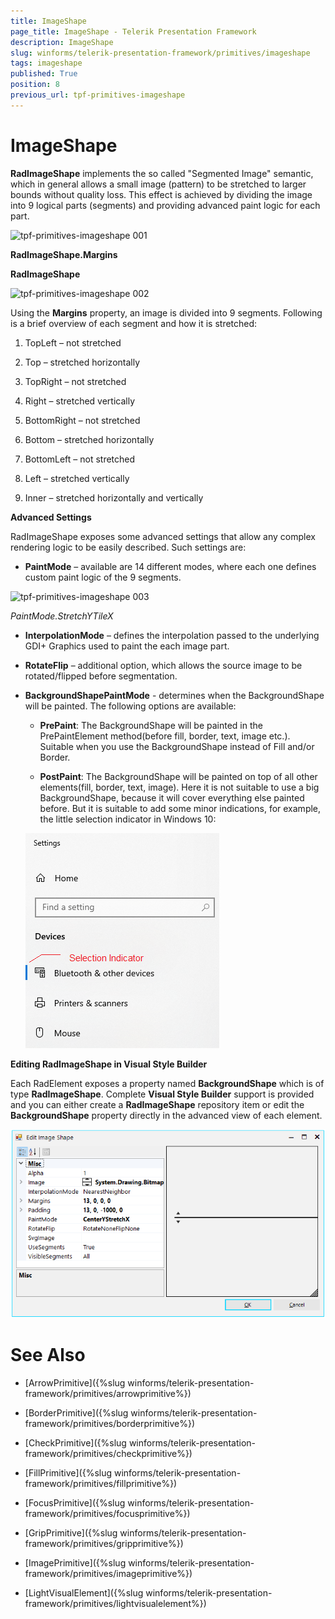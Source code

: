 ```yaml
---
title: ImageShape
page_title: ImageShape - Telerik Presentation Framework
description: ImageShape
slug: winforms/telerik-presentation-framework/primitives/imageshape
tags: imageshape
published: True
position: 8
previous_url: tpf-primitives-imageshape
---
```


# ImageShape

__RadImageShape__ implements the so called "Segmented Image" semantic, which in general allows a small image (pattern) to be stretched to larger bounds without quality loss. This effect is achieved by dividing the image into 9 logical parts (segments) and providing advanced paint logic for each part.

![tpf-primitives-imageshape 001](images/tpf-primitives-imageshape001.png)

__RadImageShape.Margins__

__RadImageShape__          

![tpf-primitives-imageshape 002](images/tpf-primitives-imageshape002.png)

Using the __Margins__ property, an image is divided into 9 segments. Following is a brief overview of each segment and how it is stretched:

1. TopLeft – not stretched

1. Top – stretched horizontally

1. TopRight – not stretched

1. Right – stretched vertically

1. BottomRight – not stretched

1. Bottom – stretched horizontally

1. BottomLeft – not stretched

1. Left – stretched vertically

1. Inner – stretched horizontally and vertically

__Advanced Settings__

RadImageShape exposes some advanced settings that allow any complex rendering logic to be easily described. Such settings are:

* **PaintMode** – available are 14 different modes, where each one defines custom paint logic of the 9 segments.

![tpf-primitives-imageshape 003](images/tpf-primitives-imageshape003.png)

*PaintMode.StretchYTileX*

* **InterpolationMode** – defines the interpolation passed to the underlying GDI+ Graphics used to paint the each image part.


* **RotateFlip** – additional option, which allows the source image to be rotated/flipped before segmentation.

* **BackgroundShapePaintMode** - determines when the BackgroundShape will be painted. The following options are available:
	* **PrePaint**: The BackgroundShape will be painted in the PrePaintElement method(before fill, border, text, image etc.). Suitable when you use the BackgroundShape instead of Fill and/or Border.
	
	* **PostPaint**: The BackgroundShape will be painted on top of all other elements(fill, border, text, image). Here it is not suitable to use a big BackgroundShape, because it will cover everything else painted before. But it is suitable to add some minor indications, for example, the little selection indicator in Windows 10:

	![WinForms TPF PostPaint](images/tpf-primitives-imageshape005.png)

__Editing RadImageShape in Visual Style Builder__

Each RadElement exposes a property named __BackgroundShape__ which is of type __RadImageShape__. Complete __Visual Style Builder__ support is provided and you can either create a __RadImageShape__ repository item or edit the __BackgroundShape__ property directly in the advanced view of each element.

![tpf-primitives-imageshape 004](images/tpf-primitives-imageshape004.png)

# See Also
* [ArrowPrimitive]({%slug winforms/telerik-presentation-framework/primitives/arrowprimitive%})

* [BorderPrimitive]({%slug winforms/telerik-presentation-framework/primitives/borderprimitive%})

* [CheckPrimitive]({%slug winforms/telerik-presentation-framework/primitives/checkprimitive%})

* [FillPrimitive]({%slug winforms/telerik-presentation-framework/primitives/fillprimitive%})

* [FocusPrimitive]({%slug winforms/telerik-presentation-framework/primitives/focusprimitive%})

* [GripPrimitive]({%slug winforms/telerik-presentation-framework/primitives/gripprimitive%})

* [ImagePrimitive]({%slug winforms/telerik-presentation-framework/primitives/imageprimitive%})

* [LightVisualElement]({%slug winforms/telerik-presentation-framework/primitives/lightvisualelement%})
